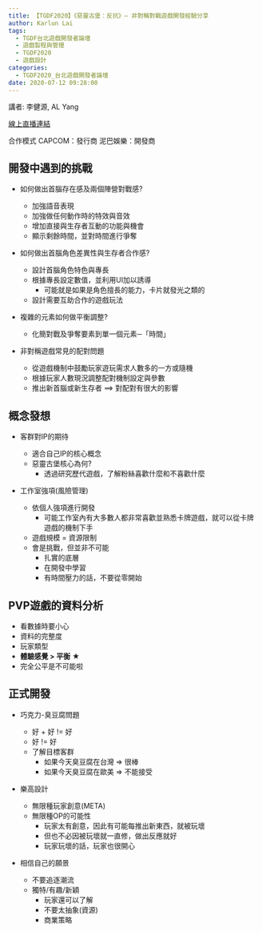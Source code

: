 ```yaml
---
title: 【TGDF2020】《惡靈古堡：反抗》— 非對稱對戰遊戲開發經驗分享
author: Karlun Lai
tags:
  - TGDF台北遊戲開發者論壇
  - 遊戲製程與管理
  - TGDF2020
  - 遊戲設計
categories:
  - TGDF2020_台北遊戲開發者論壇
date: 2020-07-12 09:28:00
---
```

講者: 李健源, AL Yang
<!--more-->
[線上直播連結](https://youtu.be/s6PcbQC7YCg)

合作模式
CAPCOM：發行商
泥巴娛樂：開發商

開發中遇到的挑戰
---
- 如何做出首腦存在感及兩個陣營對戰感?
    - 加強語音表現
    - 加強做任何動作時的特效與音效
    - 增加直接與生存者互動的功能與機會
    - 顯示剩餘時間，並對時間進行爭奪
    
- 如何做出首腦角色差異性與生存者合作感?
    - 設計首腦角色特色與專長
    - 根據專長設定數值，並利用UI加以誘導
        - 可能就是如果是角色擅長的能力，卡片就發光之類的
    - 設計需要互助合作的遊戲玩法

- 複雜的元素如何做平衡調整?
    - 化簡對戰及爭奪要素到單一個元素─「時間」

- 非對稱遊戲常見的配對問題
    - 從遊戲機制中鼓勵玩家遊玩需求人數多的一方或隨機
    - 根據玩家人數現況調整配對機制設定與參數
    - 推出新首腦或新生存者
        ==> 對配對有很大的影響

概念發想
---
- 客群對IP的期待
    - 適合自己IP的核心概念
    - 惡靈古堡核心為何?
        - 透過研究歷代遊戲，了解粉絲喜歡什麼和不喜歡什麼

- 工作室強項(風險管理)
    - 依個人強項進行開發
        - 可能工作室內有大多數人都非常喜歡並熟悉卡牌遊戲，就可以從卡牌遊戲的機制下手
    - 遊戲規模 = 資源限制
    - 會是挑戰，但並非不可能
        - 扎實的底層
        - 在開發中學習
        - 有時間壓力的話，不要從零開始

PVP遊戲的資料分析
---
- 看數據時要小心
- 資料的完整度
- 玩家類型
- **體驗感覺 > 平衡** ★
- 完全公平是不可能啦

正式開發
---
- 巧克力-臭豆腐問題
    - 好 + 好 != 好
    - 好 != 好
    - 了解目標客群
        - 如果今天臭豆腐在台灣 => 很棒
        - 如果今天臭豆腐在歐美 => 不能接受

- 樂高設計
    - 無限種玩家創意(META)
    - 無限種OP的可能性
        - 玩家太有創意，因此有可能每推出新東西，就被玩壞
        - 但也不必因被玩壞就一直修，做出反應就好
        - 玩家玩壞的話，玩家也很開心

- 相信自己的願景
    - 不要追逐潮流
    - 獨特/有趣/新穎
        - 玩家還可以了解
        - 不要太抽象(資源)
        - 商業策略
